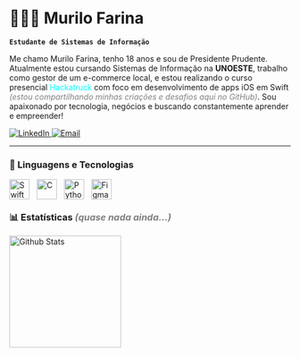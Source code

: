 # 👨🏽‍💻 Murilo Farina

**`Estudante de Sistemas de Informação`**

Me chamo Murilo Farina, tenho 18 anos e sou de Presidente Prudente.
Atualmente estou cursando Sistemas de Informação na **UNOESTE**, trabalho como gestor de um e-commerce local, e estou realizando o curso presencial <font color="cyan">Hackatruck</font> com foco em desenvolvimento de apps iOS em Swift <font color="gray">*(estou compartilhando minhas criações e desafios aqui no GitHub)*</font>. Sou apaixonado por tecnologia, negócios e buscando constantemente aprender e empreender!

<p align="left">
    <a href="https://www.linkedin.com/in/murilofarina" target="_blank">
        <img 
            alt="LinkedIn" 
            title="Me siga no LinkedIn"
            src="https://custom-icon-badges.demolab.com/badge/LinkedIn-0077B5?logo=linkedin&logoColor=white&style=for-the-badge&labelColor=0A66C2"
        />
    </a> 
    <a href="mailto:murilo.farina@hotmail.com" target="_blank">
        <img 
            alt="Email"
            title="Me envie um e-mail"
            src="https://custom-icon-badges.demolab.com/badge/E-mail-D14836?logo=gmail&logoColor=white&style=for-the-badge&labelColor=D14836"
        />
    </a>
</p>

---

### 🤖 Linguagens e Tecnologias

<img 
    align="left"
    alt="Swift"
    title="Swift"
    width="36px"
    style="padding-right: 10px;"
    src="https://cdn.jsdelivr.net/gh/devicons/devicon@latest/icons/swift/swift-original.svg" 
/>
<img 
    align="left"
    alt="C"
    title="C"
    width="36px"
    style="padding-right: 10px;"
    src="https://cdn.jsdelivr.net/gh/devicons/devicon@latest/icons/c/c-original.svg"
/>
<img 
    align="left"
    alt="Python"
    title="Python"
    width="36px"
    style="padding-right: 10px;"
    src="https://cdn.jsdelivr.net/gh/devicons/devicon@latest/icons/python/python-original.svg"
/>
<img 
    align="left"
    alt="Figma"
    title="Figma"
    width="36px"
    style="padding-right: 10px;"
    src="https://cdn.jsdelivr.net/gh/devicons/devicon@latest/icons/figma/figma-original.svg"
/>

<br/>
<br/>

### 📊 Estatísticas <font color="gray">*(quase nada ainda...)*</font>


<p>
    <img
        align="left"
        alt="Github Stats"
        height="200"
        style="padding-right: 10px;"
        src="https://github-readme-stats.vercel.app/api?username=murilofarina&show_icons=true&theme=tokyonight&include_all_commits=true&locale=pt-br"
    />

<!-- Top languages rascunho pra qnd for usar -->
<!-- <p>
    <img
        align="left"
        alt="Github Stats"
        height="200"
        style="padding-right: 10px;"
        src="https://github-readme-stats.vercel.app/api/top-langs/?username=murilofarina&theme=tokyonight&layout=compact&custom_title=Technologias"
    /> -->
